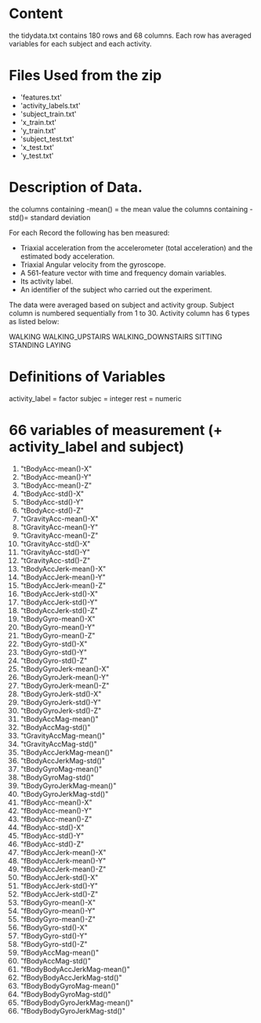 # Content
the tidydata.txt contains 180 rows and 68 columns. Each row has averaged variables for each subject and each activity.

# Files Used from the zip
* 'features.txt'
* 'activity_labels.txt'
* 'subject_train.txt'
* 'x_train.txt'
* 'y_train.txt'
* 'subject_test.txt'
* 'x_test.txt'
* 'y_test.txt'

# Description of Data.
the columns containing -mean() = the mean value
the columns containing -std()= standard deviation

For each Record the following has ben measured:
* Triaxial acceleration from the accelerometer (total acceleration) and the estimated body acceleration.
* Triaxial Angular velocity from the gyroscope.
* A 561-feature vector with time and frequency domain variables.
* Its activity label.
* An identifier of the subject who carried out the experiment.

The data were averaged based on subject and activity group.
Subject column is numbered sequentially from 1 to 30. Activity column has 6 types as listed below:

WALKING
WALKING_UPSTAIRS
WALKING_DOWNSTAIRS
SITTING
STANDING
LAYING

# Definitions of Variables
activity_label = factor
subjec = integer
rest = numeric

# 66 variables of measurement (+ activity_label and subject)
1. "tBodyAcc-mean()-X"
2. "tBodyAcc-mean()-Y"
3. "tBodyAcc-mean()-Z"
4. "tBodyAcc-std()-X"
5. "tBodyAcc-std()-Y"
6. "tBodyAcc-std()-Z"
7. "tGravityAcc-mean()-X"
8. "tGravityAcc-mean()-Y"
9. "tGravityAcc-mean()-Z"
10. "tGravityAcc-std()-X"
11. "tGravityAcc-std()-Y"
12. "tGravityAcc-std()-Z"
13. "tBodyAccJerk-mean()-X"
14. "tBodyAccJerk-mean()-Y"
15. "tBodyAccJerk-mean()-Z"
16. "tBodyAccJerk-std()-X"
17. "tBodyAccJerk-std()-Y"
18. "tBodyAccJerk-std()-Z"
19. "tBodyGyro-mean()-X"
20. "tBodyGyro-mean()-Y"
21. "tBodyGyro-mean()-Z"
22. "tBodyGyro-std()-X"
23. "tBodyGyro-std()-Y"
24. "tBodyGyro-std()-Z"
25. "tBodyGyroJerk-mean()-X"
26. "tBodyGyroJerk-mean()-Y"
27. "tBodyGyroJerk-mean()-Z"
28. "tBodyGyroJerk-std()-X"
29. "tBodyGyroJerk-std()-Y"
30. "tBodyGyroJerk-std()-Z"
31. "tBodyAccMag-mean()"
32. "tBodyAccMag-std()"
33. "tGravityAccMag-mean()"
34. "tGravityAccMag-std()"
35. "tBodyAccJerkMag-mean()"
36. "tBodyAccJerkMag-std()"
37. "tBodyGyroMag-mean()"
38. "tBodyGyroMag-std()"
39. "tBodyGyroJerkMag-mean()"
40. "tBodyGyroJerkMag-std()"
41. "fBodyAcc-mean()-X"
42. "fBodyAcc-mean()-Y"
43. "fBodyAcc-mean()-Z"
44. "fBodyAcc-std()-X"
45. "fBodyAcc-std()-Y"
46. "fBodyAcc-std()-Z"
47. "fBodyAccJerk-mean()-X"
48. "fBodyAccJerk-mean()-Y"
49. "fBodyAccJerk-mean()-Z"
50. "fBodyAccJerk-std()-X"
51. "fBodyAccJerk-std()-Y"
52. "fBodyAccJerk-std()-Z"
53. "fBodyGyro-mean()-X"
54. "fBodyGyro-mean()-Y"
55. "fBodyGyro-mean()-Z"
56. "fBodyGyro-std()-X"
57. "fBodyGyro-std()-Y"
58. "fBodyGyro-std()-Z"
59. "fBodyAccMag-mean()"
60. "fBodyAccMag-std()"
61. "fBodyBodyAccJerkMag-mean()"
62. "fBodyBodyAccJerkMag-std()"
63. "fBodyBodyGyroMag-mean()"
64. "fBodyBodyGyroMag-std()"
65. "fBodyBodyGyroJerkMag-mean()"
66. "fBodyBodyGyroJerkMag-std()"

